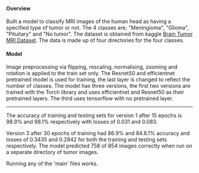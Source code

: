 #### Overview

Built a model to classify MRI images of the human head as having a specified type of tumor or not. The 4 classes are; "Meningioma", "Glioma", "Pituitary" and "No tumor". The dataset is obtained from kaggle [Brain Tumor MRI Dataset](https://www.kaggle.com/datasets/masoudnickparvar/brain-tumor-mri-dataset). The data is made up of four directories for the four classes.


#### Model

Image preprocessing via flipping, rescaling, normalising, zooming and rotation is applied to the train set only. The Resnet50 and efficientnet pretrained model is used for training, the last layer is changed to reflect the number of classes.
The model has three versions, the first two versions are trained with the Torch library and uses efficientnet and Resnet50 as their pretrained layers. The third uses tensorflow with no pretrained layer.

------------------------------------------------------------------------------------------------------------------------------------------------------------------------------------------------------------------------------------------

The accuracy of training and testing sets for version 1 after 15 epochs is 98.9% and 98.1% respectively with losses of 0.031 and 0.083.

Version 3 after 30 epochs of training had 86.9% and 84.8.1% accuracy and losses of 0.3435 and 0.2842 for both the training and testing sets respectively.
The model predicted 758 of 854 images correctly when run on a separate directory of tumor images.

Running any of the 'main' files works.

